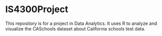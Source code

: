 # IS4300Project

This repository is for a project in Data Analytics. It uses R to analyze and visualize the CASchools dataset about California schools test data. 
